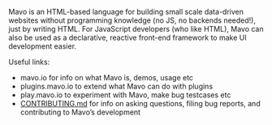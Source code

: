 Mavo is an HTML-based language for building small scale data-driven websites without programming knowledge (no JS, no backends needed!), just by writing HTML. For JavaScript developers (who like HTML), Mavo can also be used as a declarative, reactive front-end framework to make UI development easier.

Useful links:

- mavo.io for info on what Mavo is, demos, usage etc
- plugins.mavo.io to extend what Mavo can do with plugins
- play.mavo.io to experiment with Mavo, make bug testcases etc
- [CONTRIBUTING.md](https://github.com/mavoweb/mavo/blob/master/CONTRIBUTING.md) for info on asking questions, filing bug reports, and contributing to Mavo’s development
